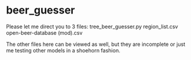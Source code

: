 # beer_guesser

Please let me direct you to 3 files:
  tree_beer_guesser.py
  region_list.csv
  open-beer-database (mod).csv
  
The other files here can be viewed as well, but they are incomplete or just me testing other models in a shoehorn fashion. 

